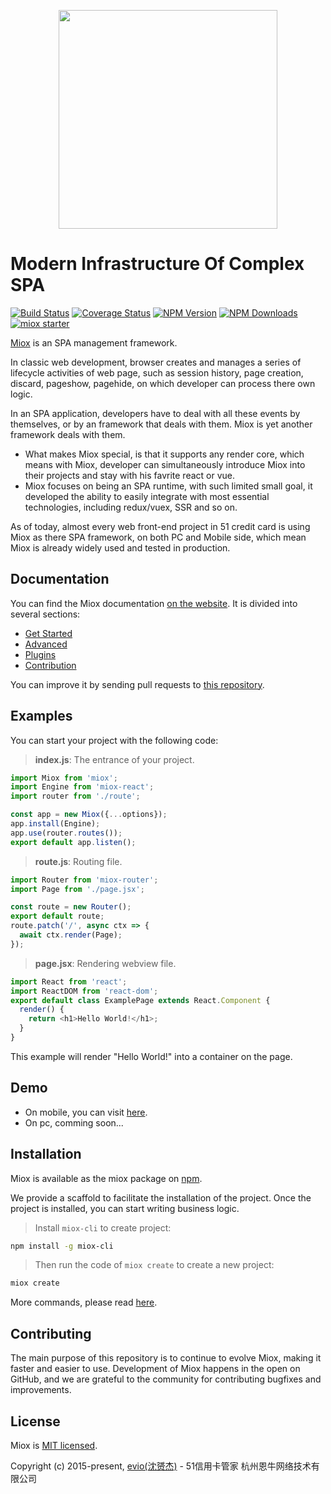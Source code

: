 <p align="center"><a href="https://51nb.github.io/miox-doc" target="_blank"><img src="http://7xtj22.com1.z0.glb.clouddn.com/miox-120x120.svg" width="350" /></a></p>

# Modern Infrastructure Of Complex SPA

[![Build Status](https://www.travis-ci.org/51nb/miox.svg?branch=master)](https://www.travis-ci.org/51nb/miox)
[![Coverage Status](https://coveralls.io/repos/github/51nb/miox/badge.svg?1)](https://coveralls.io/github/51nb/miox)
[![NPM Version](http://img.shields.io/npm/v/miox.svg?style=flat)](https://www.npmjs.org/package/miox)
[![NPM Downloads](https://img.shields.io/npm/dm/miox.svg?style=flat)](https://www.npmjs.org/package/miox)
[![miox starter](https://img.shields.io/badge/miox-starter-brightgreen.svg)](https://www.npmjs.org/package/miox)

[Miox](https://github.com/51nb/miox) is an SPA management framework.

In classic web development, browser creates and manages a series of lifecycle activities of web page, such as session history, page creation, discard, pageshow, pagehide, on which developer can process there own logic.

In an SPA application, developers have to deal with all these events by themselves, or by an framework that deals with them. Miox is yet another framework deals with them.

- What makes Miox special, is that it supports any render core, which means with Miox, developer can simultaneously introduce Miox into their projects and stay with his favrite react or vue.
- Miox focuses on being an SPA runtime, with such limited small goal, it developed the ability to easily integrate with most essential technologies, including redux/vuex, SSR and so on.

As of today, almost every web front-end project in 51 credit card is using Miox as there SPA framework, on both PC and Mobile side, which mean Miox is already widely used and tested in production.

## Documentation

You can find the Miox documentation [on the website](https://51nb.github.io/miox-doc).
It is divided into several sections:

- [Get Started](https://51nb.github.io/miox-doc/docs/index.html)
- [Advanced](https://51nb.github.io/miox-doc/docs/miox_runtime.html)
- [Plugins](https://51nb.github.io/miox-doc/docs/miox_router.html)
- [Contribution](https://51nb.github.io/miox-doc/docs/contribution_code.html)

You can improve it by sending pull requests to [this repository](https://github.com/51nb/miox).


## Examples

You can start your project with the following code:

> **index.js**: The entrance of your project.

```javascript
import Miox from 'miox';
import Engine from 'miox-react';
import router from './route';

const app = new Miox({...options});
app.install(Engine);
app.use(router.routes());
export default app.listen();
```

> **route.js**: Routing file.

```javascript
import Router from 'miox-router';
import Page from './page.jsx';

const route = new Router();
export default route;
route.patch('/', async ctx => {
  await ctx.render(Page);
});
``` 

> **page.jsx**: Rendering webview file.

```javascript
import React from 'react';
import ReactDOM from 'react-dom';
export default class ExamplePage extends React.Component {
  render() {
    return <h1>Hello World!</h1>;
  }
}
```

This example will render "Hello World!" into a container on the page.

## Demo

- On mobile, you can visit [here](https://github.com/51nb/miox-demo-member-level).
- On pc, comming soon...


## Installation

Miox is available as the miox package on [npm](https://www.npmjs.com/). 

We provide a scaffold to facilitate the installation of the project. Once the project is installed, you can start writing business logic.

> Install `miox-cli` to create project:

```bash
npm install -g miox-cli
```

> Then run the code of `miox create` to create a new project:

```bash
miox create
```

More commands, please read [here](https://github.com/51nb/miox-cli).

## Contributing

The main purpose of this repository is to continue to evolve Miox, making it faster and easier to use. Development of Miox happens in the open on GitHub, and we are grateful to the community for contributing bugfixes and improvements. 

## License

Miox is [MIT licensed](https://opensource.org/licenses/MIT).

Copyright (c) 2015-present, [evio(沈赟杰)](https://github.com/cevio) - 51信用卡管家 杭州恩牛网络技术有限公司


